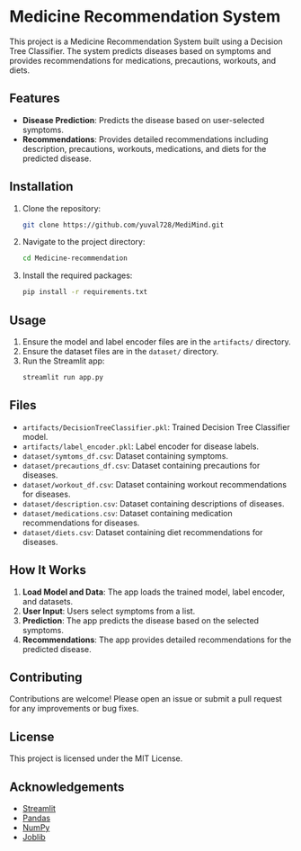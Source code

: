 # Medicine Recommendation System

This project is a Medicine Recommendation System built using a Decision Tree Classifier. The system predicts diseases based on symptoms and provides recommendations for medications, precautions, workouts, and diets.

## Features

- **Disease Prediction**: Predicts the disease based on user-selected symptoms.
- **Recommendations**: Provides detailed recommendations including description, precautions, workouts, medications, and diets for the predicted disease.

## Installation

1. Clone the repository:
    ```bash
    git clone https://github.com/yuval728/MediMind.git
    ```
2. Navigate to the project directory:
    ```bash
    cd Medicine-recommendation
    ```
3. Install the required packages:
    ```bash
    pip install -r requirements.txt
    ```

## Usage

1. Ensure the model and label encoder files are in the `artifacts/` directory.
2. Ensure the dataset files are in the `dataset/` directory.
3. Run the Streamlit app:
    ```bash
    streamlit run app.py
    ```

## Files

- `artifacts/DecisionTreeClassifier.pkl`: Trained Decision Tree Classifier model.
- `artifacts/label_encoder.pkl`: Label encoder for disease labels.
- `dataset/symtoms_df.csv`: Dataset containing symptoms.
- `dataset/precautions_df.csv`: Dataset containing precautions for diseases.
- `dataset/workout_df.csv`: Dataset containing workout recommendations for diseases.
- `dataset/description.csv`: Dataset containing descriptions of diseases.
- `dataset/medications.csv`: Dataset containing medication recommendations for diseases.
- `dataset/diets.csv`: Dataset containing diet recommendations for diseases.

## How It Works

1. **Load Model and Data**: The app loads the trained model, label encoder, and datasets.
2. **User Input**: Users select symptoms from a list.
3. **Prediction**: The app predicts the disease based on the selected symptoms.
4. **Recommendations**: The app provides detailed recommendations for the predicted disease.

## Contributing

Contributions are welcome! Please open an issue or submit a pull request for any improvements or bug fixes.

## License

This project is licensed under the MIT License.

## Acknowledgements

- [Streamlit](https://streamlit.io/)
- [Pandas](https://pandas.pydata.org/)
- [NumPy](https://numpy.org/)
- [Joblib](https://joblib.readthedocs.io/en/latest/)
